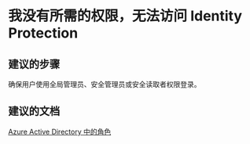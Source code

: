 <properties
    pageTitle="I don’t have permissions to access Identity Protection"
    description="我没有所需的权限，无法访问 Identity Protection"
    service="microsoft.aad"
    resource="Microsoft_AAD_ProtectionCenter"
    authors="jcardena"
    displayOrder="3"
    selfHelpType="resource"
    supportTopicIds=""
    resourceTags=""
    productPesIds=""
    cloudEnvironments="public"
/>


# <a name="i-dont-have-permissions-to-access-identity-protection"></a>我没有所需的权限，无法访问 Identity Protection

## <a name="recommended-steps"></a>**建议的步骤**

确保用户使用全局管理员、安全管理员或安全读取者权限登录。

## <a name="recommended-documents"></a>**建议的文档**
[Azure Active Directory 中的角色](https://docs.microsoft.com/azure/active-directory/active-directory-assign-admin-roles)

